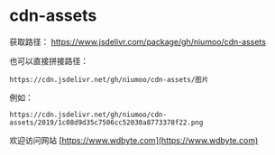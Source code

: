 # cdn-assets

获取路径： https://www.jsdelivr.com/package/gh/niumoo/cdn-assets

也可以直接拼接路径：
```
https://cdn.jsdelivr.net/gh/niumoo/cdn-assets/图片
```
例如：
```
https://cdn.jsdelivr.net/gh/niumoo/cdn-assets/2019/1c08d9d35c7506cc52030a8773378f22.png
```
欢迎访问网站 [https://www.wdbyte.com](https://www.wdbyte.com)

